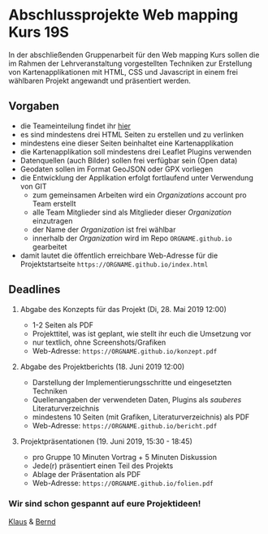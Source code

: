 # Abschlussprojekte Web mapping Kurs 19S
In der abschließenden Gruppenarbeit für den Web mapping Kurs sollen die im Rahmen der Lehrveranstaltung vorgestellten Techniken zur Erstellung von Kartenapplikationen mit HTML, CSS und Javascript in einem frei wählbaren Projekt angewandt und präsentiert werden.

## Vorgaben

- die Teameinteilung findet ihr [hier](https://webmapping.github.io/2019/course/projekt_teams.html)
- es sind mindestens drei HTML Seiten zu erstellen und zu verlinken
- mindestens eine dieser Seiten beinhaltet eine Kartenapplikation
- die Kartenapplikation soll mindestens drei Leaflet Plugins verwenden
- Datenquellen (auch Bilder) sollen frei verfügbar sein (Open data)
- Geodaten sollen im Format GeoJSON oder GPX vorliegen
- die Entwicklung der Applikation erfolgt fortlaufend unter Verwendung von GIT
    * zum gemeinsamen Arbeiten wird ein *Organizations* account pro Team erstellt
    * alle Team Mitglieder sind als Mitglieder dieser *Organization* einzutragen
    * der Name der *Organization* ist frei wählbar
    * innerhalb der *Organization* wird im Repo `ORGNAME.github.io` gearbeitet
- damit lautet die öffentlich erreichbare Web-Adresse für die Projektstartseite `https://ORGNAME.github.io/index.html`

## Deadlines

1. Abgabe des Konzepts für das Projekt (Di, 28. Mai 2019 12:00)
    - 1-2 Seiten als PDF
    - Projekttitel, was ist geplant, wie stellt ihr euch die Umsetzung vor
    - nur textlich, ohne Screenshots/Grafiken
    - Web-Adresse: `https://ORGNAME.github.io/konzept.pdf`

2. Abgabe des Projektberichts (18. Juni 2019 12:00)
    - Darstellung der Implementierungsschritte und eingesetzten Techniken
    - Quellenangaben der verwendeten Daten, Plugins als *sauberes* Literaturverzeichnis
    - mindestens 10 Seiten (mit Grafiken, Literaturverzeichnis) als PDF
    - Web-Adresse: `https://ORGNAME.github.io/bericht.pdf`

3. Projektpräsentationen (19. Juni 2019, 15:30 - 18:45)
    - pro Gruppe 10 Minuten Vortrag + 5 Minuten Diskussion
    - Jede(r) präsentiert einen Teil des Projekts
    - Ablage der Präsentation als PDF
    - Web-Adresse: `https://ORGNAME.github.io/folien.pdf`

### Wir sind schon gespannt auf eure Projektideen!

[Klaus](mailto:klaus.foerster@uibk.ac.at) & [Bernd](mailto:bernd.oeggl@uibk.ac.at)
